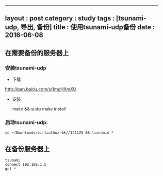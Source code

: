 
---
layout : post
category : study
tags : [tsunami-udp, 导出, 备份]
title : 使用tsunami-udp备份
date : 2016-06-08
---

## 在需要备份的服务器上<a id="orgheadline18"></a>

### 安装tsunami-udp<a id="orgheadline16"></a>

-   下载

<http://pan.baidu.com/s/1mgHXmXU>

-   安装

    make && sudo make install

### 启动tsunami-udp:<a id="orgheadline17"></a>

    cd ~/Downloads/virtualbox-bk//141125 && tsunamid *

## 在备份服务器上<a id="orgheadline19"></a>

    tsunami
    connect 192.168.1.5
    get *
